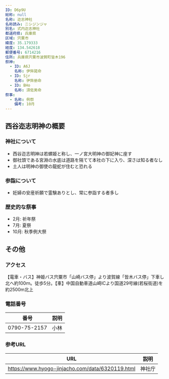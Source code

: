 ```yaml
---
ID: D6p9U
総称: null
名称: 迩志神社
名称読み: ニシジンジャ
別名: 式内迩志神社
都道府県: 兵庫県
区域: 宍粟市
緯度: 35.179333
経度: 134.542618
郵便番号: 6714216
住所: 兵庫県宍粟市波賀町皆木196
祭神:
  - ID: A6J
    名称: 伊弉諾命
  - ID: Sjr
    名称: 伊弉册命
  - ID: BHo
    名称: 須佐男命
祭事:
  - 名称: 例祭
    備考: 10月
---
```


## 西谷迩志明神の概要

### 神社について

- 西谷迩志明神は若螺姫と称し、一ノ宮大明神の御妃神に座す
- 御社頭である宮淵の水底は道路を隔てて本社の下に入り、深さは知る者なし
- 土人は明神の御使の龍蛇が住むと恐れる

### 参詣について

- 妊婦の安産祈願で霊験ありとし、常に参詣する者多し

### 歴史的な祭事

- 2月: 祈年祭
- 7月: 夏祭
- 10月: 秋季例大祭

## その他

### アクセス

【電車・バス】神姫バス宍粟市「山崎バス停」より波賀線「皆木バス停」下車し北へ約100ｍ。徒歩5分。【車】中国自動車道山崎ICより国道29号線(若桜街道)を約2500m北上

### 電話番号

| 番号         | 説明 |
| ------------ | ---- |
| 0790-75-2157 | 小林 |

### 参考URL

| URL                                              | 説明   |
| ------------------------------------------------ | ------ |
| https://www.hyogo-jinjacho.com/data/6320119.html | 神社庁 |
